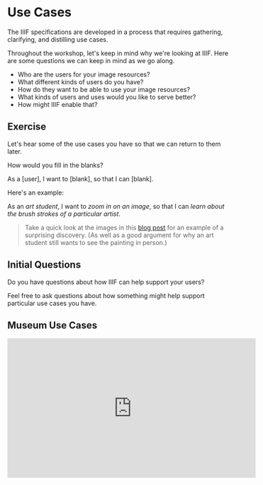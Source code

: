 # Use Cases

The IIIF specifications are developed in a process that requires gathering, clarifying, and distilling use cases.

Throughout the workshop, let's keep in mind why we're looking at IIIF. Here are some questions we can keep in mind as we go along.

- Who are the users for your image resources?
- What different kinds of users do you have?
- How do they want to be able to use your image resources?
- What kinds of users and uses would you like to serve better?
- How might IIIF enable that?

## Exercise

Let's hear some of the use cases you have so that we can return to them later.

How would you fill in the blanks?

  As a [user], I want to [blank], so that I can [blank].

Here's an example:

As an _art student_, I want to _zoom in on an image_, so that I can _learn about the brush strokes of a particular artist_.

> Take a quick look at the images in this [blog post][wendymac] for an example of a surprising discovery. (As well as a good argument for why an art student still wants to see the painting in person.)

<!-- #todo:0 What's a better use case example? -->

## Initial Questions

Do you have questions about how IIIF can help support your users?

Feel free to ask questions about how something might help support particular use cases you have.

## Museum Use Cases

<iframe width="560" height="315" src="https://www.youtube-nocookie.com/embed/AefD7wbfTFU?rel=0" frameborder="0" allowfullscreen></iframe>

[wendymac]: https://medium.com/@wendymac/what-does-the-mets-new-online-collection-mean-for-art-students-5d957b09aaf8

